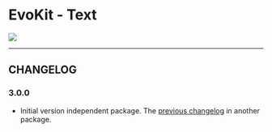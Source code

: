 # EvoKit - Text

[![](https://img.shields.io/npm/v/evokit-text.svg)](https://www.npmjs.com/package/evokit-text)

---

## CHANGELOG

### 3.0.0

- Initial version independent package. The [previous changelog](/packages/evokit/CHANGELOG.md) in another package.

